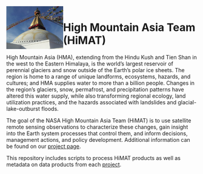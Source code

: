 <img src = "img/HiMAT.jpg" width="150" align = "left">

# High Mountain Asia Team (HiMAT)

High Mountain Asia (HMA), extending from the Hindu Kush and Tien Shan in the west to the Eastern Himalaya, is the world’s largest reservoir of perennial glaciers and snow outside of the Earth’s polar ice sheets. The region is home to a range of unique landforms, ecosystems, hazards, and cultures; and HMA supplies water to more than a billion people. Changes in the region’s glaciers, snow, permafrost, and precipitation patterns have altered this water supply, while also transforming regional ecology, land utilization practices, and the hazards associated with landslides and glacial-lake-outburst floods.

The goal of the NASA High Mountain Asia Team (HiMAT) is to use satellite remote sensing observations to characterize these changes, gain insight into the Earth system processes that control them, and inform decisions, management actions, and policy development. Additional information can be found on our [project page](http://himat.org). 

This repository includes scripts to process HiMAT products as well as metadata on data products from each [project](https://github.com/NASA-Planetary-Science/HiMAT/tree/master/Projects).  
